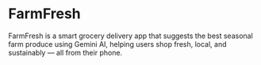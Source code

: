 # FarmFresh
FarmFresh is a smart grocery delivery app that suggests the best seasonal farm produce using Gemini AI, helping users shop fresh, local, and sustainably — all from their phone.
